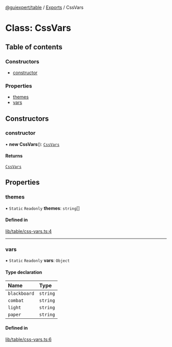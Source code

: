[@guiexpert/table](../README.md) / [Exports](../modules.md) / CssVars

# Class: CssVars

## Table of contents

### Constructors

- [constructor](CssVars.md#constructor)

### Properties

- [themes](CssVars.md#themes)
- [vars](CssVars.md#vars)

## Constructors

### constructor

• **new CssVars**(): [`CssVars`](CssVars.md)

#### Returns

[`CssVars`](CssVars.md)

## Properties

### themes

▪ `Static` `Readonly` **themes**: `string`[]

#### Defined in

[lib/table/css-vars.ts:4](https://github.com/guiexperttable/ge-table/blob/65d38fc/libs/table/src/lib/table/css-vars.ts#L4)

___

### vars

▪ `Static` `Readonly` **vars**: `Object`

#### Type declaration

| Name | Type |
| :------ | :------ |
| `blackboard` | `string` |
| `combat` | `string` |
| `light` | `string` |
| `paper` | `string` |

#### Defined in

[lib/table/css-vars.ts:6](https://github.com/guiexperttable/ge-table/blob/65d38fc/libs/table/src/lib/table/css-vars.ts#L6)
